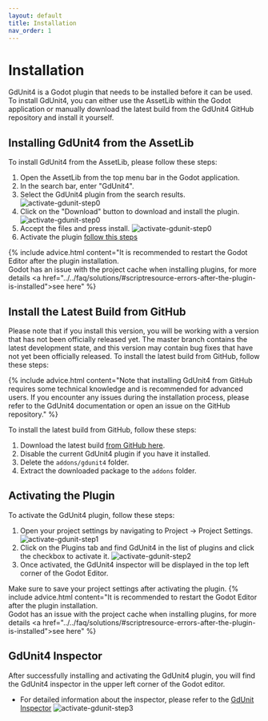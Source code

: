 ```yaml
---
layout: default
title: Installation
nav_order: 1
---
```


# Installation

GdUnit4 is a Godot plugin that needs to be installed before it can be used.
To install GdUnit4, you can either use the AssetLib within the Godot application or manually download the latest build from the GdUnit4 GitHub
repository and install it yourself.

## Installing GdUnit4 from the AssetLib

To install GdUnit4 from the AssetLib, please follow these steps:

1. Open the AssetLib from the top menu bar in the Godot application.
2. In the search bar, enter "GdUnit4".
3. Select the GdUnit4 plugin from the search results.
   ![activate-gdunit-step0]({{site.baseurl}}/assets/images/install/activate-gdunit-step0.png)
4. Click on the "Download" button to download and install the plugin.
   ![activate-gdunit-step0]({{site.baseurl}}/assets/images/install/activate-gdunit-step01.png)
5. Accept the files and press install.
   ![activate-gdunit-step0]({{site.baseurl}}/assets/images/install/activate-gdunit-step02.png)
6. Activate the plugin [follow this steps]({{site.baseurl}}/first_steps/install/#activating-the-plugin)

{% include advice.html
content="It is recommended to restart the Godot Editor after the plugin installation.<br>
Godot has an issue with the project cache when installing plugins,
for more details <a href=\"../../faq/solutions/#scriptresource-errors-after-the-plugin-is-installed\">see here</a>"
%}

## Install the Latest Build from GitHub

Please note that if you install this version, you will be working with a version that has not been officially released yet.
The master branch contains the latest development state, and this version may contain bug fixes that have not yet been officially released.
To install the latest build from GitHub, follow these steps:

{% include advice.html
content="Note that installing GdUnit4 from GitHub requires some technical knowledge and is recommended for advanced users.
If you encounter any issues during the installation process, please refer to the GdUnit4 documentation or open an issue on the GitHub repository."
%}

To install the latest build from GitHub, follow these steps:

1. Download the latest build [from GitHub here](https://github.com/MikeSchulze/gdUnit4/archive/refs/heads/master.zip).
2. Disable the current GdUnit4 plugin if you have it installed.
3. Delete the `addons/gdunit4` folder.
4. Extract the downloaded package to the `addons` folder.

## Activating the Plugin

To activate the GdUnit4 plugin, follow these steps:

1. Open your project settings by navigating to Project -> Project Settings.
![activate-gdunit-step1]({{site.baseurl}}/assets/images/install/activate-gdunit-step1.png)
2. Click on the Plugins tab and find GdUnit4 in the list of plugins and click the checkbox to activate it.
![activate-gdunit-step2]({{site.baseurl}}/assets/images/install/activate-gdunit-step2.png)
3. Once activated, the GdUnit4 inspector will be displayed in the top left corner of the Godot Editor.

Make sure to save your project settings after activating the plugin.
{% include advice.html
content="It is recommended to restart the Godot Editor after the plugin installation.<br>
Godot has an issue with the project cache when installing plugins,
for more details <a href=\"../../faq/solutions/#scriptresource-errors-after-the-plugin-is-installed\">see here</a>"
%}

## GdUnit4 Inspector

After successfully installing and activating the GdUnit4 plugin, you will find the GdUnit4 inspector in the upper left corner of the Godot editor.

* For detailed information about the inspector, please refer to the [GdUnit Inspector]({{site.baseurl}}/testing/run-tests/#the-gdunit-test-inspectorexplorer)
![activate-gdunit-step3]({{site.baseurl}}/assets/images/install/activate-gdunit-step3.png)
